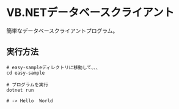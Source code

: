 # VB.NETデータベースクライアント

簡単なデータベースクライアントプログラム。

## 実行方法

```vb.net
# easy-sampleディレクトリに移動して、、、
cd easy-sample

# プログラムを実行
dotnet run

# -> Hello  World
```
